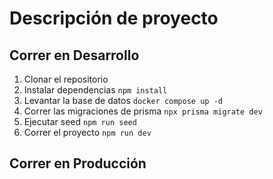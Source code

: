 # Descripción de proyecto


## Correr en Desarrollo

1. Clonar el repositorio
2. Instalar dependencias ```npm install ```
3. Levantar la base de datos ```docker compose up -d ```
4. Correr las migraciones de prisma ```npx prisma migrate dev```
5. Ejecutar seed ```npm run seed ```
5. Correr el proyecto ```npm run dev```




## Correr en Producción